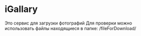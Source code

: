 # iGallary

Это сервис для загрузки фотографий
Для проверки можно использовать файлы находящиеся в папке:
/fileForDownload/
